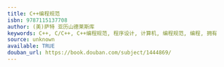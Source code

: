 ```yaml
---
title: C++编程规范
isbn: 9787115137708
author: (美)萨特 亚历山德莱斯库
keywords: C++, C/C++, C++编程规范, 程序设计, 计算机, 编程规范, 编程, 拥有
source: unknown
available: TRUE
douban_url: https://book.douban.com/subject/1444869/
---
```

